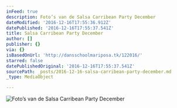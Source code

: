 ```yaml
---
inFeed: true
description: Foto’s van de Salsa Carribean Party December
dateModified: '2016-12-16T17:55:36.912Z'
datePublished: '2016-12-16T17:55:37.541Z'
title: Salsa Carribean Party December
author: []
publisher: {}
via: {}
isBasedOnUrl: 'http://dansschoolmariposa.tk/122016/'
starred: false
datePublishedOriginal: '2016-12-16T17:55:37.541Z'
sourcePath: _posts/2016-12-16-salsa-carribean-party-december.md
_type: MediaObject

---
```

![Foto’s van de Salsa Carribean Party December](https://the-grid-user-content.s3-us-west-2.amazonaws.com/e1749c32-2784-4449-8ff4-a604187627c1.jpg)